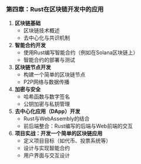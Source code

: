 ### 第四章：Rust在区块链开发中的应用

1. **区块链基础**
   - 区块链技术概述
   - 去中心化与共识机制
2. **智能合约开发**
   - 使用Rust编写智能合约（例如在Solana区块链上）
   - 智能合约的部署与测试
3. **区块链节点开发**
   - 构建一个简单的区块链节点
   - P2P网络与数据传播
4. **加密与安全**
   - 哈希函数与数字签名
   - 公钥加密与私钥管理
5. **去中心化应用（DApp）开发**
   - Rust与WebAssembly的结合
   - 前后端整合：Rust编写的后端与Web前端的交互
6. **项目实战：开发一个简单的区块链应用**
   - 定义项目目标（如代币、投票系统等）
   - 设计与实现智能合约
   - 用户界面与交互设计